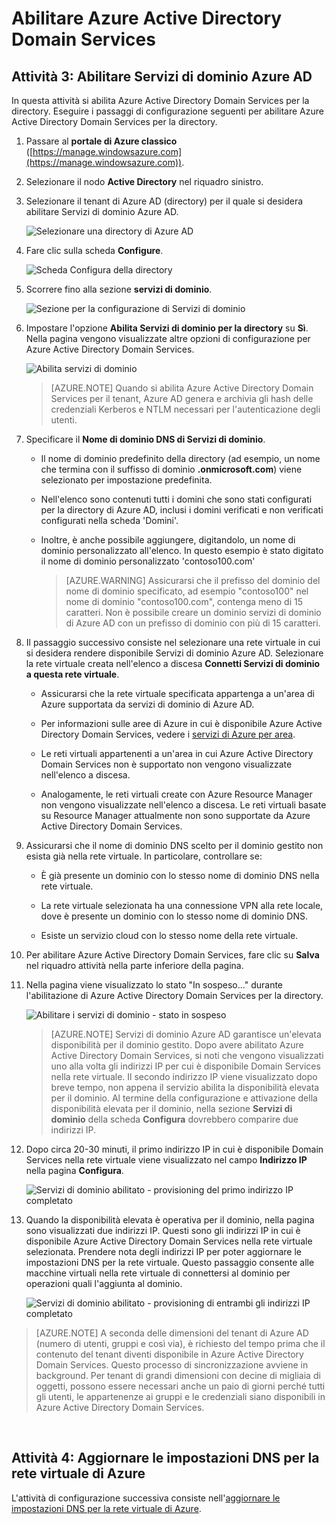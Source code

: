 <properties
	pageTitle="Servizi di dominio Azure A: Abilitare Servizi di dominio Azure AD | Microsoft Azure"
	description="Introduzione a Servizi di dominio Azure Active Directory"
	services="active-directory-ds"
	documentationCenter=""
	authors="mahesh-unnikrishnan"
	manager="stevenpo"
	editor="curtand"/>

<tags
	ms.service="active-directory-ds"
	ms.workload="identity"
	ms.tgt_pltfrm="na"
	ms.devlang="na"
	ms.topic="get-started-article"
	ms.date="09/21/2016"
	ms.author="maheshu"/>

# Abilitare Azure Active Directory Domain Services

## Attività 3: Abilitare Servizi di dominio Azure AD
In questa attività si abilita Azure Active Directory Domain Services per la directory. Eseguire i passaggi di configurazione seguenti per abilitare Azure Active Directory Domain Services per la directory.

1. Passare al **portale di Azure classico** ([https://manage.windowsazure.com](https://manage.windowsazure.com)).

2. Selezionare il nodo **Active Directory** nel riquadro sinistro.

3. Selezionare il tenant di Azure AD (directory) per il quale si desidera abilitare Servizi di dominio Azure AD.

    ![Selezionare una directory di Azure AD](./media/active-directory-domain-services-getting-started/select-aad-directory.png)

4. Fare clic sulla scheda **Configure**.

    ![Scheda Configura della directory](./media/active-directory-domain-services-getting-started/configure-tab.png)

5. Scorrere fino alla sezione **servizi di dominio**.

    ![Sezione per la configurazione di Servizi di dominio](./media/active-directory-domain-services-getting-started/domain-services-configuration.png)

6. Impostare l'opzione **Abilita Servizi di dominio per la directory** su **Sì**. Nella pagina vengono visualizzate altre opzioni di configurazione per Azure Active Directory Domain Services.

    ![Abilita servizi di dominio](./media/active-directory-domain-services-getting-started/enable-domain-services.png)

    > [AZURE.NOTE] Quando si abilita Azure Active Directory Domain Services per il tenant, Azure AD genera e archivia gli hash delle credenziali Kerberos e NTLM necessari per l'autenticazione degli utenti.

7. Specificare il **Nome di dominio DNS di Servizi di dominio**.

   - Il nome di dominio predefinito della directory (ad esempio, un nome che termina con il suffisso di dominio **.onmicrosoft.com**) viene selezionato per impostazione predefinita.

   - Nell'elenco sono contenuti tutti i domini che sono stati configurati per la directory di Azure AD, inclusi i domini verificati e non verificati configurati nella scheda 'Domini'.

   - Inoltre, è anche possibile aggiungere, digitandolo, un nome di dominio personalizzato all'elenco. In questo esempio è stato digitato il nome di dominio personalizzato 'contoso100.com'

     > [AZURE.WARNING] Assicurarsi che il prefisso del dominio del nome di dominio specificato, ad esempio "contoso100" nel nome di dominio "contoso100.com", contenga meno di 15 caratteri. Non è possibile creare un dominio servizi di dominio di Azure AD con un prefisso di dominio con più di 15 caratteri.

8. Il passaggio successivo consiste nel selezionare una rete virtuale in cui si desidera rendere disponibile Servizi di dominio Azure AD. Selezionare la rete virtuale creata nell'elenco a discesa **Connetti Servizi di dominio a questa rete virtuale**.

   - Assicurarsi che la rete virtuale specificata appartenga a un'area di Azure supportata da servizi di dominio di Azure AD.

   - Per informazioni sulle aree di Azure in cui è disponibile Azure Active Directory Domain Services, vedere i [servizi di Azure per area](https://azure.microsoft.com/regions/#services/).

   - Le reti virtuali appartenenti a un'area in cui Azure Active Directory Domain Services non è supportato non vengono visualizzate nell'elenco a discesa.

   - Analogamente, le reti virtuali create con Azure Resource Manager non vengono visualizzate nell'elenco a discesa. Le reti virtuali basate su Resource Manager attualmente non sono supportate da Azure Active Directory Domain Services.

9. Assicurarsi che il nome di dominio DNS scelto per il dominio gestito non esista già nella rete virtuale. In particolare, controllare se:

   - È già presente un dominio con lo stesso nome di dominio DNS nella rete virtuale.

   - La rete virtuale selezionata ha una connessione VPN alla rete locale, dove è presente un dominio con lo stesso nome di dominio DNS.

   - Esiste un servizio cloud con lo stesso nome della rete virtuale.

10. Per abilitare Azure Active Directory Domain Services, fare clic su **Salva** nel riquadro attività nella parte inferiore della pagina.

11. Nella pagina viene visualizzato lo stato "In sospeso..." durante l'abilitazione di Azure Active Directory Domain Services per la directory.

    ![Abilitare i servizi di dominio - stato in sospeso](./media/active-directory-domain-services-getting-started/enable-domain-services-pendingstate.png)

    > [AZURE.NOTE] Servizi di dominio Azure AD garantisce un'elevata disponibilità per il dominio gestito. Dopo avere abilitato Azure Active Directory Domain Services, si noti che vengono visualizzati uno alla volta gli indirizzi IP per cui è disponibile Domain Services nella rete virtuale. Il secondo indirizzo IP viene visualizzato dopo breve tempo, non appena il servizio abilita la disponibilità elevata per il dominio. Al termine della configurazione e attivazione della disponibilità elevata per il dominio, nella sezione **Servizi di dominio** della scheda **Configura** dovrebbero comparire due indirizzi IP.

12. Dopo circa 20-30 minuti, il primo indirizzo IP in cui è disponibile Domain Services nella rete virtuale viene visualizzato nel campo **Indirizzo IP** nella pagina **Configura**.

    ![Servizi di dominio abilitato - provisioning del primo indirizzo IP completato](./media/active-directory-domain-services-getting-started/domain-services-enabled-firstdc-available.png)

13. Quando la disponibilità elevata è operativa per il dominio, nella pagina sono visualizzati due indirizzi IP. Questi sono gli indirizzi IP in cui è disponibile Azure Active Directory Domain Services nella rete virtuale selezionata. Prendere nota degli indirizzi IP per poter aggiornare le impostazioni DNS per la rete virtuale. Questo passaggio consente alle macchine virtuali nella rete virtuale di connettersi al dominio per operazioni quali l'aggiunta al dominio.

    ![Servizi di dominio abilitato - provisioning di entrambi gli indirizzi IP completato](./media/active-directory-domain-services-getting-started/domain-services-enabled-bothdcs-available.png)

> [AZURE.NOTE] A seconda delle dimensioni del tenant di Azure AD (numero di utenti, gruppi e così via), è richiesto del tempo prima che il contenuto del tenant diventi disponibile in Azure Active Directory Domain Services. Questo processo di sincronizzazione avviene in background. Per tenant di grandi dimensioni con decine di migliaia di oggetti, possono essere necessari anche un paio di giorni perché tutti gli utenti, le appartenenze ai gruppi e le credenziali siano disponibili in Azure Active Directory Domain Services.

<br>

## Attività 4: Aggiornare le impostazioni DNS per la rete virtuale di Azure
L'attività di configurazione successiva consiste nell'[aggiornare le impostazioni DNS per la rete virtuale di Azure](active-directory-ds-getting-started-dns.md).

<!---HONumber=AcomDC_0928_2016-->